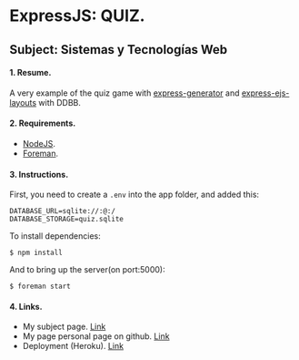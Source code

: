 # ExpressJS: QUIZ.
## Subject: Sistemas y Tecnologías Web

#### 1. Resume.

A very  example of the quiz game with [express-generator](http://expressjs.com/es/starter/generator.html) and [express-ejs-layouts](https://www.npmjs.com/package/express-ejs-layouts) with DDBB.

#### 2. Requirements.

* [NodeJS](https://nodejs.org/en/).
* [Foreman](http://stackoverflow.com/questions/27745595/installed-heroku-toolbelt-with-homebrew-and-foreman-isnt-included).

#### 3. Instructions.
First, you need to create a `.env` into the app folder, and added this:

    DATABASE_URL=sqlite://:@:/
    DATABASE_STORAGE=quiz.sqlite


To install dependencies:

    $ npm install

And to bring up the server(on port:5000):

    $ foreman start

#### 4.  Links.

* My subject page. [Link](http://giffunis.github.io/stw.html)
* My page personal page on github. [Link](http://giffunis.github.io/index.html)
* Deployment (Heroku). [Link](http://quiz-final-alu0100770551.herokuapp.com/)
